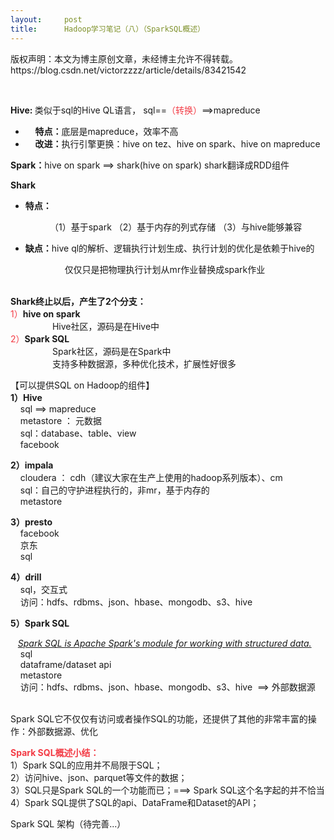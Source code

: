 ```yaml
---
layout:     post
title:      Hadoop学习笔记（八）（SparkSQL概述）
---
```

<div id="article_content" class="article_content clearfix csdn-tracking-statistics" data-pid="blog" data-mod="popu_307" data-dsm="post">
								<div class="article-copyright">
					版权声明：本文为博主原创文章，未经博主允许不得转载。					https://blog.csdn.net/victorzzzz/article/details/83421542				</div>
								            <link rel="stylesheet" href="https://csdnimg.cn/release/phoenix/template/css/ck_htmledit_views-f76675cdea.css">
						<div class="htmledit_views" id="content_views">
                <p> </p>

<p><strong>Hive: </strong>类似于sql的Hive QL语言， sql==<span style="color:#f33b45;">（转换）</span>==&gt;mapreduce</p>

<ul><li>    <strong>特点：</strong>底层是mapreduce，效率不高</li>
	<li>    <strong>改进：</strong>执行引擎更换：hive on tez、hive on spark、hive on mapreduce</li>
</ul><p><strong>Spark：</strong>hive on spark ==&gt; shark(hive on spark) shark翻译成RDD组件</p>

<p><strong>Shark</strong></p>

<ul><li><strong>特点：</strong></li>
</ul><p>                （1）基于spark （2）基于内存的列式存储 （3）与hive能够兼容</p>

<ul><li><strong>缺点：</strong>hive ql的解析、逻辑执行计划生成、执行计划的优化是依赖于hive的</li>
</ul><p>                      仅仅只是把物理执行计划从mr作业替换成spark作业</p>

<p><br><strong>Shark终止以后，产生了2个分支：</strong><br><span style="color:#f33b45;">1）</span><strong>hive on spark</strong><br>
                 Hive社区，源码是在Hive中<br><span style="color:#f33b45;">2）</span><strong>Spark SQL</strong><br>
                 Spark社区，源码是在Spark中<br>
                 支持多种数据源，多种优化技术，扩展性好很多</p>

<p>【可以提供SQL on Hadoop的组件】<br><strong>1）Hive</strong><br>
    sql ==&gt; mapreduce<br>
    metastore ： 元数据<br>
    sql：database、table、view<br>
    facebook</p>

<p><strong>2）impala</strong><br>
    cloudera ： cdh（建议大家在生产上使用的hadoop系列版本）、cm<br>
    sql：自己的守护进程执行的，非mr，基于内存的<br>
    metastore</p>

<p><strong>3）presto</strong><br>
    facebook<br>
    京东<br>
    sql</p>

<p><strong>4）drill</strong><br>
    sql，交互式<br>
    访问：hdfs、rdbms、json、hbase、mongodb、s3、hive</p>

<p><strong>5）Spark SQL</strong></p>

<p>   <u><em>Spark SQL is Apache Spark's module for working with structured data.</em></u><br>
    sql<br>
    dataframe/dataset api<br>
    metastore<br>
    访问：hdfs、rdbms、json、hbase、mongodb、s3、hive  ==&gt; 外部数据源</p>

<p><br>
Spark SQL它不仅仅有访问或者操作SQL的功能，还提供了其他的非常丰富的操作：外部数据源、优化</p>

<p><span style="color:#f33b45;"><strong>Spark SQL概述小结：</strong></span><br>
1）Spark SQL的应用并不局限于SQL；<br>
2）访问hive、json、parquet等文件的数据；<br>
3）SQL只是Spark SQL的一个功能而已；===&gt; Spark SQL这个名字起的并不恰当<br>
4）Spark SQL提供了SQL的api、DataFrame和Dataset的API；</p>

<p>Spark SQL 架构（待完善...）</p>

<p> </p>

<p> </p>            </div>
                </div>
